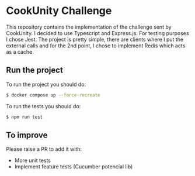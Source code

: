 # CookUnity Challenge

This repository contains the implementation of the challenge sent by CookUnity. I decided to use Typescript and Express.js. For testing purposes I chose Jest.
The project is pretty simple, there are clients where I put the external calls and for the 2nd point, I chose to implement Redis which acts as a cache.


## Run the project

To run the project you should do:

``` bash
$ docker compose up --force-recreate 
```

To run the tests you should do:

``` bash
$ npm run test
```


## To improve
Please raise a PR to add it with:
- More unit tests
- Implement feature tests (Cucumber potencial lib)
